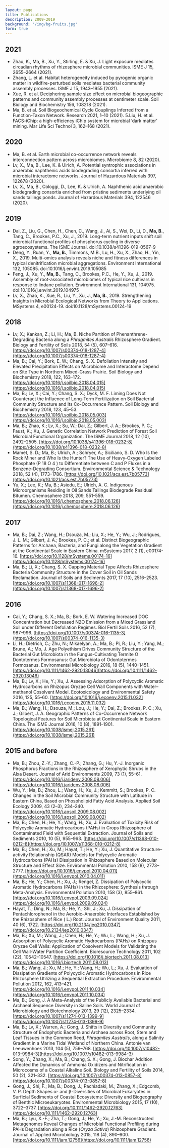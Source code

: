 ```yaml
---
layout: page
title: Publications
description: 2009-2019
background: '/img/bg-fruits.jpg'
form: true
---
```


## 2021

- Zhao, K., Ma, B., Xu, Y., Stirling, E. & Xu, J. Light exposure mediates circadian rhythms of rhizosphere microbial communities. ISME J 15, 2655–2664 (2021).
- Zhang, L. et al. Habitat heterogeneity induced by pyrogenic organic matter in wildfire-perturbed soils mediates bacterial community assembly processes. ISME J 15, 1943–1955 (2021).
- Xue, R. et al. Deciphering sample size effect on microbial biogeographic patterns and community assembly processes at centimeter scale. Soil Biology and Biochemistry 156, 108218 (2021).
- Ma, B. et al. Soil Biogeochemical Cycle Couplings Inferred from a Function-Taxon Network. Research 2021, 1–10 (2021).
5.Liu, H. et al. FACS-iChip: a high-efficiency iChip system for microbial ‘dark matter’ mining. Mar Life Sci Technol 3, 162–168 (2021).


## 2020

- Ma, B. et al. Earth microbial co-occurrence network reveals interconnection pattern across microbiomes. Microbiome 8, 82 (2020).
- Lv, X., Ma, B., Lee, K. & Ulrich, A. Potential syntrophic associations in anaerobic naphthenic acids biodegrading consortia inferred with microbial interactome networks. Journal of Hazardous Materials 397, 122678 (2020).
- Lv, X., Ma, B., Cologgi, D., Lee, K. & Ulrich, A. Naphthenic acid anaerobic biodegrading consortia enriched from pristine sediments underlying oil sands tailings ponds. Journal of Hazardous Materials 394, 122546 (2020).

## 2019

- Dai, Z., Liu, G., Chen, H., Chen, C., Wang, J., Ai, S., Wei, D., Li, D., **Ma, B.**, Tang, C., Brookes, P.C., Xu, J., 2019. Long-term nutrient inputs shift soil microbial functional profiles of phosphorus cycling in diverse agroecosystems. The ISME Journal. doi:10.1038/s41396-019-0567-9
- Deng, Y., Ruan, Y., **Ma, B.**, Timmons, M.B., Lu, H., Xu, X., Zhao, H., Yin, X., 2019. Multi-omics analysis reveals niche and fitness differences in typical denitrification microbial aggregations. Environment International 132, 105085. doi:10.1016/j.envint.2019.105085
- Feng, J., Xu, Y., **Ma, B.**, Tang, C., Brookes, P.C., He, Y., Xu, J., 2019. Assembly of root-associated microbiomes of typical rice cultivars in response to lindane pollution. Environment International 131, 104975. doi:10.1016/j.envint.2019.104975
- Lv, X., Zhao, K., Xue, R., Liu, Y., Xu, J., **Ma, B.**, 2019. Strengthening Insights in Microbial Ecological Networks from Theory to Applications. MSystems 4, e00124-19. doi:10.1128/mSystems.00124-19



## 2018

- Lv, X.; Kankan, Z.; Li, H.; Ma, B. Niche Partition of Phenanthrene-Degrading Bacteria along a *Phragmites Australis* Rhizosphere Gradient. Biology and Fertility of Soils 2018, 54 (5), 607–616. 
[https://doi.org/10.1007/s00374-018-1287-4](https://doi.org/10.1007/s00374-018-1287-4)
- Ma, B.; Cai, Y.; Bork, E. W.; Chang, S. X. Defoliation Intensity and Elevated Precipitation Effects on Microbiome and Interactome Depend on Site Type in Northern Mixed-Grass Prairie. Soil Biology and Biochemistry 2018, 122, 163–172. [https://doi.org/10.1016/j.soilbio.2018.04.015](https://doi.org/10.1016/j.soilbio.2018.04.015)
- Ma, B.; Lv, X.; Cai, Y.; Chang, S. X.; Dyck, M. F. Liming Does Not Counteract the Influence of Long-Term Fertilization on Soil Bacterial Community Structure and Its Co-Occurrence Pattern. Soil Biology and Biochemistry 2018, 123, 45–53. [https://doi.org/10.1016/j.soilbio.2018.05.003](https://doi.org/10.1016/j.soilbio.2018.05.003)
- Ma, B.; Zhao, K.; Lv, X.; Su, W.; Dai, Z.; Gilbert, J. A.; Brookes, P. C.; Faust, K.; Xu, J. Genetic Correlation Network Prediction of Forest Soil Microbial Functional Organization. The ISME Journal 2018, 12 (10), 2492–2505. [https://doi.org/10.1038/s41396-018-0232-8](https://doi.org/10.1038/s41396-018-0232-8)
- Mamet, S. D.; Ma, B.; Ulrich, A.; Schryer, A.; Siciliano, S. D. Who Is the Rock Miner and Who Is the Hunter? The Use of Heavy-Oxygen Labeled Phosphate (P 18 O 4 ) to Differentiate between C and P Fluxes in a Benzene-Degrading Consortium. Environmental Science & Technology 2018, 52 (4), 1773–1786. 
[https://doi.org/10.1021/acs.est.7b05773](https://doi.org/10.1021/acs.est.7b05773)
- Yu, X.; Lee, K.; Ma, B.; Asiedu, E.; Ulrich, A. C. Indigenous Microorganisms Residing in Oil Sands Tailings Biodegrade Residual Bitumen. Chemosphere 2018, 209, 551–559. [https://doi.org/10.1016/j.chemosphere.2018.06.126](https://doi.org/10.1016/j.chemosphere.2018.06.126)

## 2017

- Ma, B.; Dai, Z.; Wang, H.; Dsouza, M.; Liu, X.; He, Y.; Wu, J.; Rodrigues, J. L. M.; Gilbert, J. A.; Brookes, P. C.; et al. Distinct Biogeographic Patterns for Archaea, Bacteria, and Fungi along the Vegetation Gradient at the Continental Scale in Eastern China. mSystems 2017, 2 (1), e00174-16. 
[https://doi.org/10.1128/mSystems.00174-16](https://doi.org/10.1128/mSystems.00174-16)
- Ma, B.; Li, X.; Chang, S. X. Capping Material Type Affects Rhizosphere Bacteria Community Structure in the Cover Soil in Oil Sands Reclamation. Journal of Soils and Sediments 2017, 17 (10), 2516–2523. 
[https://doi.org/10.1007/s11368-017-1696-2](https://doi.org/10.1007/s11368-017-1696-2)

## 2016

- Cai, Y.; Chang, S. X.; Ma, B.; Bork, E. W. Watering Increased DOC Concentration but Decreased N<Subscript>2</Subscript>O Emission from a Mixed Grassland Soil under Different Defoliation Regimes. Biol Fertil Soils 2016, 52 (7), 987–996. [https://doi.org/10.1007/s00374-016-1135-3](https://doi.org/10.1007/s00374-016-1135-3)
- Li, H.; Dietrich, C.; Zhu, N.; Mikaelyan, A.; Ma, B.; Pi, R.; Liu, Y.; Yang, M.; Brune, A.; Mo, J. Age Polyethism Drives Community Structure of the Bacterial Gut Microbiota in the Fungus-Cultivating Termite O Dontotermes Formosanus: Gut Microbiota of Odontotermes Formosanus. Environmental Microbiology 2016, 18 (5), 1440–1451. [https://doi.org/10.1111/1462-2920.13046](https://doi.org/10.1111/1462-2920.13046)
- Ma, B.; Lv, X.; He, Y.; Xu, J. Assessing Adsorption of Polycyclic Aromatic Hydrocarbons on Rhizopus Oryzae Cell Wall Components with Water–methanol Cosolvent Model. Ecotoxicology and Environmental Safety 2016, 125, 55–60. [https://doi.org/10.1016/j.ecoenv.2015.11.032](https://doi.org/10.1016/j.ecoenv.2015.11.032)
- Ma, B.; Wang, H.; Dsouza, M.; Lou, J.; He, Y.; Dai, Z.; Brookes, P. C.; Xu, J.; Gilbert, J. A. Geographic Patterns of Co-Occurrence Network Topological Features for Soil Microbiota at Continental Scale in Eastern China. The ISME Journal 2016, 10 (8), 1891–1901. 
[https://doi.org/10.1038/ismej.2015.261](https://doi.org/10.1038/ismej.2015.261)

## 2015 and before

- Ma, B.; Zhou, Z.-Y.; Zhang, C.-P.; Zhang, G.; Hu, Y.-J. Inorganic Phosphorus Fractions in the Rhizosphere of Xerophytic Shrubs in the Alxa Desert. Journal of Arid Environments 2009, 73 (1), 55–61. 
[https://doi.org/10.1016/j.jaridenv.2008.08.006](https://doi.org/10.1016/j.jaridenv.2008.08.006)
- Wu, Y.; Ma, B.; Zhou, L.; Wang, H.; Xu, J.; Kemmitt, S.; Brookes, P. C. Changes in the Soil Microbial Community Structure with Latitude in Eastern China, Based on Phospholipid Fatty Acid Analysis. Applied Soil Ecology 2009, 43 (2–3), 234–240.
[https://doi.org/10.1016/j.apsoil.2009.08.002](https://doi.org/10.1016/j.apsoil.2009.08.002)
- Ma, B.; Chen, H.; He, Y.; Wang, H.; Xu, J. Evaluation of Toxicity Risk of Polycyclic Aromatic Hydrocarbons (PAHs) in Crops Rhizosphere of Contaminated Field with Sequential Extraction. Journal of Soils and Sediments 2010, 10 (5), 955–963.
[https://doi.org/10.1007/s11368-010-0212-8](https://doi.org/10.1007/s11368-010-0212-8)
- Ma, B.; Chen, H.; Xu, M.; Hayat, T.; He, Y.; Xu, J. Quantitative Structure–activity Relationship (QSAR) Models for Polycyclic Aromatic Hydrocarbons (PAHs) Dissipation in Rhizosphere Based on Molecular Structure and Effect Size. Environmental Pollution 2010, 158 (8), 2773–2777. 
[https://doi.org/10.1016/j.envpol.2010.04.011](https://doi.org/10.1016/j.envpol.2010.04.011)
- Ma, B.; He, Y.; Chen, H.; Xu, J.; Rengel, Z. Dissipation of Polycyclic Aromatic Hydrocarbons (PAHs) in the Rhizosphere: Synthesis through Meta-Analysis. Environmental Pollution 2010, 158 (3), 855–861. 
[https://doi.org/10.1016/j.envpol.2009.09.024](https://doi.org/10.1016/j.envpol.2009.09.024)
- Hayat, T.; Ding, N.; Ma, B.; He, Y.; Shi, J.; Xu, J. Dissipation of Pentachlorophenol in the Aerobic–Anaerobic Interfaces Established by the Rhizosphere of Rice ( L.) Root. Journal of Environment Quality 2011, 40 (6), 1722. 
[https://doi.org/10.2134/jeq2010.0347](https://doi.org/10.2134/jeq2010.0347)
- Ma, B.; Xu, M.; Wang, J.; Chen, H.; He, Y.; Wu, L.; Wang, H.; Xu, J. Adsorption of Polycyclic Aromatic Hydrocarbons (PAHs) on Rhizopus Oryzae Cell Walls: Application of Cosolvent Models for Validating the Cell Wall-Water Partition Coefficient. Bioresource Technology 2011, 102 (22), 10542–10547. 
[https://doi.org/10.1016/j.biortech.2011.08.013](https://doi.org/10.1016/j.biortech.2011.08.013)
- Ma, B.; Wang, J.; Xu, M.; He, Y.; Wang, H.; Wu, L.; Xu, J. Evaluation of Dissipation Gradients of Polycyclic Aromatic Hydrocarbons in Rice Rhizosphere Utilizing a Sequential Extraction Procedure. Environmental Pollution 2012, 162, 413–421. [https://doi.org/10.1016/j.envpol.2011.10.034](https://doi.org/10.1016/j.envpol.2011.10.034)
- Ma, B.; Gong, J. A Meta-Analysis of the Publicly Available Bacterial and Archaeal Sequence Diversity in Saline Soils. World Journal of Microbiology and Biotechnology 2013, 29 (12), 2325–2334. 
[https://doi.org/10.1007/s11274-013-1399-9](https://doi.org/10.1007/s11274-013-1399-9)
- Ma, B.; Lv, X.; Warren, A.; Gong, J. Shifts in Diversity and Community Structure of Endophytic Bacteria and Archaea across Root, Stem and Leaf Tissues in the Common Reed, *Phragmites Australis*, along a Salinity Gradient in a Marine Tidal Wetland of Northern China. Antonie van Leeuwenhoek 2013, 104 (5), 759–768. [https://doi.org/10.1007/s10482-013-9984-3](https://doi.org/10.1007/s10482-013-9984-3)
- Song, Y.; Zhang, X.; Ma, B.; Chang, S. X.; Gong, J. Biochar Addition Affected the Dynamics of Ammonia Oxidizers and Nitrification in Microcosms of a Coastal Alkaline Soil. Biology and Fertility of Soils 2014, 50 (2), 321–332. [https://doi.org/10.1007/s00374-013-0857-8](https://doi.org/10.1007/s00374-013-0857-8)
- Gong, J.; Shi, F.; Ma, B.; Dong, J.; Pachiadaki, M.; Zhang, X.; Edgcomb, V. P. Depth Shapes α- and β-Diversities of Microbial Eukaryotes in Surficial Sediments of Coastal Ecosystems: Diversity and Biogeography of Benthic Microeukaryotes. Environmental Microbiology 2015, 17 (10), 3722–3737. 
[https://doi.org/10.1111/1462-2920.12763](https://doi.org/10.1111/1462-2920.12763)
- Ma, B.; Lyu, X.-F.; Zha, T.; Gong, J.; He, Y.; Xu, J.-M. Reconstructed Metagenomes Reveal Changes of Microbial Functional Profiling during PAHs Degradation along a Rice (*Oryza Sativa*) Rhizosphere Gradient. Journal of Applied Microbiology 2015, 118 (4), 890–900. 
[https://doi.org/10.1111/jam.12756](https://doi.org/10.1111/jam.12756)

